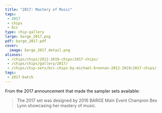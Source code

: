 ```yaml
---
title: "2017: Mastery of Music"
tags:
 - 2017
 - chips
 - bcc
type: chip-gallery
large: barge_2017.png
pdf: barge_2017.pdf
cover:
  image: barge_2017_detail.png
aliases:
 - /chips/chips/2012-2019-chips/2017-chips/
 - /chips/chips/gallery/2017/
 - /chips/chip-sets/bcc-chips-by-michael-brennan-2012-2019/2017-chips/
tags:
 - 2017-batch
---
```


From the 2017 announcement that made the sampler sets available:

> The 2017 set was designed by 2016 BARGE Main Event Champion Bex Lynn
> showcasing her mastery of music.
